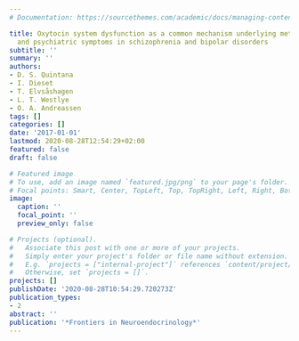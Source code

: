 ```yaml
---
# Documentation: https://sourcethemes.com/academic/docs/managing-content/

title: Oxytocin system dysfunction as a common mechanism underlying metabolic syndrome
  and psychiatric symptoms in schizophrenia and bipolar disorders
subtitle: ''
summary: ''
authors:
- D. S. Quintana
- I. Dieset
- T. Elvsåshagen
- L. T. Westlye
- O. A. Andreassen
tags: []
categories: []
date: '2017-01-01'
lastmod: 2020-08-28T12:54:29+02:00
featured: false
draft: false

# Featured image
# To use, add an image named `featured.jpg/png` to your page's folder.
# Focal points: Smart, Center, TopLeft, Top, TopRight, Left, Right, BottomLeft, Bottom, BottomRight.
image:
  caption: ''
  focal_point: ''
  preview_only: false

# Projects (optional).
#   Associate this post with one or more of your projects.
#   Simply enter your project's folder or file name without extension.
#   E.g. `projects = ["internal-project"]` references `content/project/deep-learning/index.md`.
#   Otherwise, set `projects = []`.
projects: []
publishDate: '2020-08-28T10:54:29.720273Z'
publication_types:
- 2
abstract: ''
publication: '*Frontiers in Neuroendocrinology*'
---
```

